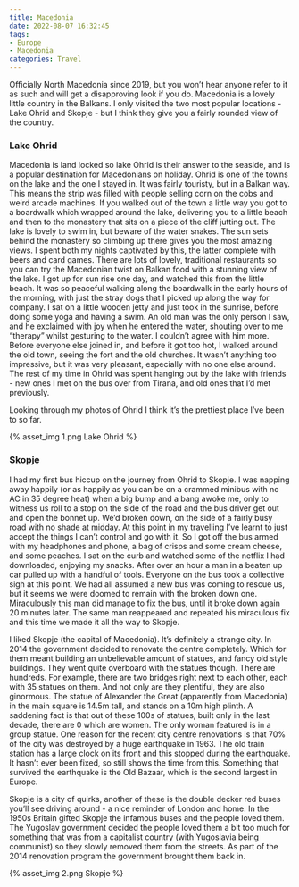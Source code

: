 ```yaml
---
title: Macedonia
date: 2022-08-07 16:32:45
tags:
- Europe
- Macedonia
categories: Travel
---
```

Officially North Macedonia since 2019, but you won’t hear anyone refer to it as such and will get a disapproving look if you do. Macedonia is a lovely little country in the Balkans. I only visited the two most popular locations - Lake Ohrid and Skopje - but I think they give you a fairly rounded view of the country.

### Lake Ohrid

Macedonia is land locked so lake Ohrid is their answer to the seaside, and is a popular destination for Macedonians on holiday. Ohrid is one of the towns on the lake and the one I stayed in. It was fairly touristy, but in a Balkan way. This means the strip was filled with people selling corn on the cobs and weird arcade machines. If you walked out of the town a little way you got to a boardwalk which wrapped around the lake, delivering you to a little beach and then to the monastery that sits on a piece of the cliff jutting out. The lake is lovely to swim in, but beware of the water snakes. The sun sets behind the monastery so climbing up there gives you the most amazing views. I spent both my nights captivated by this, the latter complete with beers and card games. There are lots of lovely, traditional restaurants so you can try the Macedonian twist on Balkan food with a stunning view of the lake. I got up for sun rise one day, and watched this from the little beach. It was so peaceful walking along the boardwalk in the early hours of the morning, with just the stray dogs that I picked up along the way for company. I sat on a little wooden jetty and just took in the sunrise, before doing some yoga and having a swim. An old man was the only person I saw, and he exclaimed with joy when he entered the water, shouting over to me “therapy” whilst gesturing to the water. I couldn’t agree with him more. Before everyone else joined in, and before it got too hot, I walked around the old town, seeing the fort and the old churches. It wasn’t anything too impressive, but it was very pleasant, especially with no one else around. The rest of my time in Ohrid was spent hanging out by the lake with friends - new ones I met on the bus over from Tirana, and old ones that I’d met previously.

Looking through my photos of Ohrid I think it’s the prettiest place I’ve been to so far.

{% asset_img 1.png Lake Ohrid %}

### Skopje

I had my first bus hiccup on the journey from Ohrid to Skopje. I was napping away happily (or as happily as you can be on a crammed minibus with no AC in 35 degree heat) when a big bump and a bang awoke me, only to witness us roll to a stop on the side of the road and the bus driver get out and open the bonnet up. We’d broken down, on the side of a fairly busy road with no shade at midday. At this point in my travelling I’ve learnt to just accept the things I can’t control and go with it. So I got off the bus armed with my headphones and phone, a bag of crisps and some cream cheese, and some peaches. I sat on the curb and watched some of the netflix I had downloaded, enjoying my snacks. After over an hour a man in a beaten up car pulled up with a handful of tools. Everyone on the bus took a collective sigh at this point. We had all assumed a new bus was coming to rescue us, but it seems we were doomed to remain with the broken down one. Miraculously this man did manage to fix the bus, until it broke down again 20 minutes later. The same man reappeared and repeated his miraculous fix and this time we made it all the way to Skopje. 

I liked Skopje (the capital of Macedonia). It’s definitely a strange city. In 2014 the government decided to renovate the centre completely. Which for them meant building an unbelievable amount of statues, and fancy old style buildings. They went quite overboard with the statues though. There are hundreds. For example, there are two bridges right next to each other, each with 35 statues on them. And not only are they plentiful, they are also ginormous. The statue of Alexander the Great (apparently from Macedonia) in the main square is 14.5m tall, and stands on a 10m high plinth. A saddening fact is that out of these 100s of statues, built only in the last decade, there are 0 which are women. The only woman featured is in a group statue. One reason for the recent city centre renovations is that 70% of the city was destroyed by a huge earthquake in 1963. The old train station has a large clock on its front and this stopped during the earthquake. It hasn’t ever been fixed, so still shows the time from this. Something that survived the earthquake is the Old Bazaar, which is the second largest in Europe. 

Skopje is a city of quirks, another of these is the double decker red buses you’ll see driving around - a nice reminder of London and home. In the 1950s Britain gifted Skopje the infamous buses and the people loved them. The Yugoslav government decided the people loved them a bit too much for something that was from a capitalist country (with Yugoslavia being communist) so they slowly removed them from the streets. As part of the 2014 renovation program the government brought them back in.

{% asset_img 2.png Skopje %}